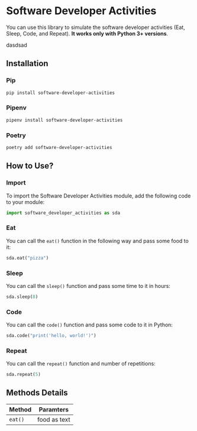 # Software Developer Activities

You can use this library to simulate the software developer activities (Eat, Sleep, Code, and Repeat). **It works only with Python 3+ versions**.

dasdsad

## Installation

### Pip

```bash
pip install software-developer-activities
```

### Pipenv

```bash
pipenv install software-developer-activities
```

### Poetry

```bash
poetry add software-developer-activities
```

## How to Use?

### Import

To import the Software Developer Activities module, add the following code to your module:

```python
import software_developer_activities as sda
```

### Eat

You can call the `eat()` function in the following way and pass some food to it:

```python
sda.eat("pizza")
```
### Sleep

You can call the `sleep()` function and pass some time to it in hours:

```python
sda.sleep(8)
```

### Code

You can call the `code()` function and pass some code to it in Python:

```python
sda.code("print('hello, world!')")
```

### Repeat

You can call the `repeat()` function and number of repetitions:

```python
sda.repeat(5)
```

## Methods Details

| Method | Paramters|
|--------|----------|
| `eat()` |  food as text       |

